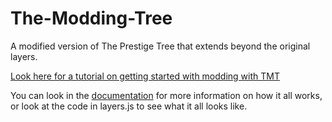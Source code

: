 # The-Modding-Tree

A modified version of The Prestige Tree that extends beyond the original layers.

[Look here for a tutorial on getting started with modding with TMT](docs/getting-started.md)

You can look in the [documentation](docs/!general-info.md) for more information on how it all works, or look at the code in layers.js to see what it all looks like.